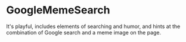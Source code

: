 # GoogleMemeSearch
It's playful, includes elements of searching and humor, and hints at the combination of Google search and a meme image on the page.
